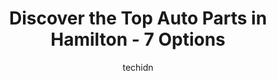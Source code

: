 ---
layout: ampstory
image: https://i0.wp.com/www.auto.or.id/wp-content/uploads/2023/06/napa-auto-parts-hamilton-mountain-0-hamilton-1686323563.jpeg?resize=640,853
author: techidn
featured: false
description: Hamilton, Ontario, Canada is a haven for Auto Parts enthusiasts, boasting an impressive array of 7 top-notch establishments. Whether youre a seasoned connoisseur or simply curious to explor
title: Discover the Top Auto Parts in Hamilton - 7 Options
cover:
   title: Discover the Top Auto Parts in Hamilton - 7 Options
   subtitle: AUTO.OR.ID
   background: https://www.auto.or.id/wp-content/uploads/2023/06/napa-auto-parts-hamilton-mountain-0-hamilton-1686323563.jpeg

pages: 
 - layout: thirds
   top: <h1>#1 PartSource</h1>
   bottom: "<p>Had a disappointing experience a few days ago where an older woman working the desk was rude and condescending. I reserved two items online (same brand) but when I came t</p>"
   background: https://www.auto.or.id/wp-content/uploads/2023/06/napa-auto-parts-hamilton-mountain-1-hamilton-1686323565.jpeg
   backgroundblur: true
 - layout: thirds
   top: <h1>#2 LKQ Canada Auto Parts - Hamilton</h1>
   bottom: "<p>565 Arvin Ave., Stoney Creek, ON L8E 5N7, Canada</p>"
   background: https://www.auto.or.id/wp-content/uploads/2023/06/napa-auto-parts-hamilton-mountain-2-hamilton-1686323565.jpeg
   cta:
      link: https://www.auto.or.id/discover-the-top-auto-parts-in-hamilton-7-options/
      text: Discover the Top Auto Parts in Hamilton - 7 Options
 - layout: thirds
   top: <h1>#3 Hamilton Discount Auto Parts & Supplies</h1>
   bottom: "<p>102 Catharine St N, Hamilton, ON L8R 1J4, Canada</p>"
   background: https://images.unsplash.com/photo-1513219872556-78665cfff8bb?ixlib=rb-4.0.3&ixid=MnwxMjA3fDB8MHxwaG90by1wYWdlfHx8fGVufDB8fHx8&auto=format&fit=crop&w=640&h=853&q=80
   cta:
      link: https://www.auto.or.id/discover-the-top-auto-parts-in-hamilton-7-options/
      text: Discover the Top Auto Parts in Hamilton - 7 Options
 - layout: thirds
   top: <h1>#4 Hamilton Discount Auto Parts & Supplies/Auto Parts Plus</h1>
   bottom: "<p>96 Parkdale Ave N, Hamilton, ON L8H 5W9, Canada</p>"
   background: https://images.unsplash.com/photo-1574786577759-aebe09a843c6?ixlib=rb-4.0.3&ixid=MnwxMjA3fDB8MHxwaG90by1wYWdlfHx8fGVufDB8fHx8&auto=format&fit=crop&w=640&h=853&q=80
   cta:
      link: https://www.auto.or.id/discover-the-top-auto-parts-in-hamilton-7-options/
      text: Discover the Top Auto Parts in Hamilton - 7 Options
 - layout: thirds
   top: <h1>#5 Hamilton Discount Auto Parts & Supplies</h1>
   bottom: "<p>175 Dartnall Rd, Hamilton, ON L8W 3V9, Canada</p>"
   background: https://images.unsplash.com/photo-1571224237891-bfb45fcf0920?ixlib=rb-4.0.3&ixid=MnwxMjA3fDB8MHxwaG90by1wYWdlfHx8fGVufDB8fHx8&auto=format&fit=crop&w=640&h=853&q=80
   cta:
      link: https://www.auto.or.id/discover-the-top-auto-parts-in-hamilton-7-options/
      text: Discover the Top Auto Parts in Hamilton - 7 Options
 - layout: thirds
   top: <h1>#6 PartSource</h1>
   bottom: "<p>106 Centennial Pkwy N, Hamilton, ON L8E 1H7, Canada</p>"
   background: https://images.unsplash.com/photo-1579124687068-35cd8a9eeba9?ixlib=rb-4.0.3&ixid=MnwxMjA3fDB8MHxwaG90by1wYWdlfHx8fGVufDB8fHx8&auto=format&fit=crop&w=640&h=853&q=80
   cta:
      link: https://www.auto.or.id/discover-the-top-auto-parts-in-hamilton-7-options/
      text: Discover the Top Auto Parts in Hamilton - 7 Options
 - layout: thirds
   top: <h1>#7 PartSource</h1>
   bottom: "<p>25 Cannon St E, Hamilton, ON L8L 1Z6, Canada</p>"
   background: https://images.unsplash.com/photo-1614687153862-b0e115ebcef1?ixlib=rb-4.0.3&ixid=MnwxMjA3fDB8MHxwaG90by1wYWdlfHx8fGVufDB8fHx8&auto=format&fit=crop&w=640&h=853&q=80
   cta:
      link: https://www.auto.or.id/discover-the-top-auto-parts-in-hamilton-7-options/
      text: Discover the Top Auto Parts in Hamilton - 7 Options
 - layout: thirds
   middle: Continue reading...
   background: https://images.unsplash.com/photo-1637160969382-6562ca0d1435?ixlib=rb-4.0.3&ixid=MnwxMjA3fDB8MHxwaG90by1wYWdlfHx8fGVufDB8fHx8&auto=format&fit=crop&w=640&h=853&q=80
   cta:
      link: https://www.auto.or.id/discover-the-top-auto-parts-in-hamilton-7-options/
      text: Discover the Top Auto Parts in Hamilton - 7 Options

---